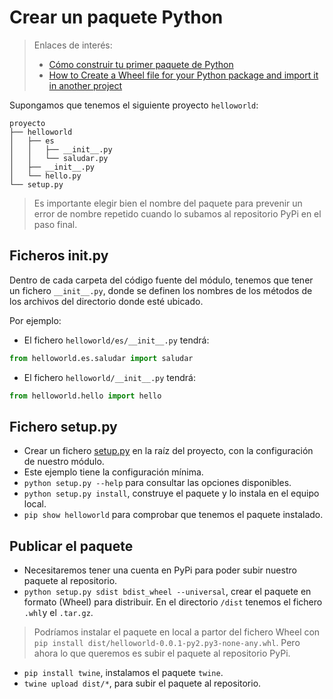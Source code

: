 
# Crear un paquete Python

> Enlaces de interés:
> * [Cómo construir tu primer paquete de Python](https://www.freecodecamp.org/espanol/news/como-construir-tu-primer-paquete-de-python/)
> * [How to Create a Wheel file for your Python package and import it in another project](https://www.realpythonproject.com/how-to-create-a-wheel-file-for-your-python-package-and-import-it-in-another-project/)

Supongamos que tenemos el siguiente proyecto `helloworld`:

```
proyecto
├── helloworld
│   ├── es
│   │   ├── __init__.py
│   │   └── saludar.py
│   ├── __init__.py
│   └── hello.py
└── setup.py
```

> Es importante elegir bien el nombre del paquete para prevenir un error de nombre repetido cuando lo subamos al repositorio PyPi en el paso final.

## Ficheros __init__.py

Dentro de cada carpeta del código fuente del módulo, tenemos que tener un fichero `__init__.py`, donde se definen los nombres de los métodos de los archivos del directorio donde esté ubicado.

Por ejemplo:
* El fichero `helloworld/es/__init__.py` tendrá:
```python
from helloworld.es.saludar import saludar
```
* El fichero `helloworld/__init__.py` tendrá:
```python
from helloworld.hello import hello
```

## Fichero setup.py

* Crear un fichero [setup.py](setup.py) en la raíz del proyecto, con la configuración de nuestro módulo.
* Este ejemplo tiene la configuración mínima.
* `python setup.py --help` para consultar las opciones disponibles.
* `python setup.py install`, construye el paquete y lo instala en el equipo local.
* `pip show helloworld` para comprobar que tenemos el paquete instalado.

## Publicar el paquete

* Necesitaremos tener una cuenta en PyPi para poder subir nuestro paquete al repositorio.
* `python setup.py sdist bdist_wheel --universal`, crear el paquete en formato (Wheel) para distribuir. En el directorio `/dist` tenemos el fichero `.whl`y el `.tar.gz`.

> Podríamos instalar el paquete en local a partor del fichero Wheel con `pip install dist/helloworld-0.0.1-py2.py3-none-any.whl`. Pero ahora lo que queremos es subir el paquete al repositorio PyPi.

* `pip install twine`, instalamos el paquete `twine`.
* `twine upload dist/*`, para subir el paquete al repositorio.

